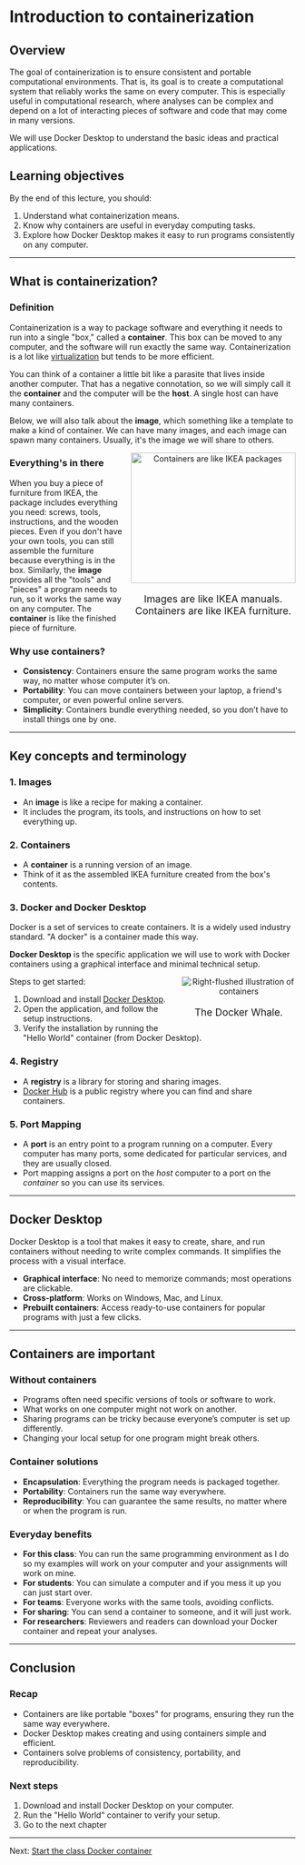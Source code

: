 # Introduction to containerization

## Overview

The goal of containerization is to ensure consistent and portable computational environments. That is, its goal is to create a computational system that reliably works the same on every computer.  This is especially useful in computational research, where analyses can be complex and depend on a lot of interacting pieces of software and code that may come in many versions.

We will use Docker Desktop to understand the basic ideas and practical applications.

## Learning objectives

By the end of this lecture, you should:

1. Understand what containerization means.
2. Know why containers are useful in everyday computing tasks.
3. Explore how Docker Desktop makes it easy to run programs consistently on any computer.

---

## What is containerization?

### Definition

Containerization is a way to package software and everything it needs to run into a single "box," called a **container**. This box can be moved to any computer, and the software will run exactly the same way.  Containerization is a lot like [virtualization](https://en.wikipedia.org/wiki/Virtualization) but tends to be more efficient.

You can think of a container a little bit like a parasite that lives inside another computer.  That has a negative connotation, so we will simply call it the **container** and the computer will be the **host**.  A single host can have many containers.

Below, we will also talk about the **image**, which something like a template to make a kind of container.  We can have many images, and each image can spawn many containers.  Usually, it's the image we will share to others.

<div style="float: right; margin-left: 15px; text-align: center;">
  <img src="https://cdn.prod.website-files.com/664299cb0468ba64ee2e4aef/66429a56e919fb33e54fd3de_64233f7dcd160a40f3c8d3ac_1618836883353.png" style="width: 290px; height: 230px; object-fit: none; scale=50%;" alt="Containers are like IKEA packages">
  <p style="font-size: 1.8cqw;">Images are like IKEA manuals.<br>Containers are like IKEA furniture.</p>
</div>

### Everything's in there

When you buy a piece of furniture from IKEA, the package includes everything you need: screws, tools, instructions, and the wooden pieces. Even if you don't have your own tools, you can still assemble the furniture because everything is in the box. Similarly, the **image** provides all the "tools" and "pieces" a program needs to run, so it works the same way on any computer.  The **container** is like the finished piece of furniture.

### Why use containers?

- **Consistency**: Containers ensure the same program works the same way, no matter whose computer it’s on.
- **Portability**: You can move containers between your laptop, a friend's computer, or even powerful online servers.
- **Simplicity**: Containers bundle everything needed, so you don’t have to install things one by one.

---

## Key concepts and terminology

### 1. **Images**

- An **image** is like a recipe for making a container.
- It includes the program, its tools, and instructions on how to set everything up.

### 2. **Containers**

- A **container** is a running version of an image.
- Think of it as the assembled IKEA furniture created from the box's contents.

### 3. **Docker** and **Docker Desktop**

Docker is a set of services to create containers.  It is a widely used industry standard.  "A docker" is a container made this way.

**Docker Desktop** is the specific application we will use to work with Docker containers using a graphical interface and minimal technical setup.

<div style="float: right; margin-left: 15px; text-align: center; width: 200px;">
  <img src="https://global.discourse-cdn.com/docker/original/2X/8/8351f7d7a14db3035713b6ef8fdd7484088e03fb.png" alt="Right-flushed illustration of containers" style="max-width: 100%; height: auto;">
  <p style="font-size: 1.8cqw;">The Docker Whale.</p>
</div>

Steps to get started:

1. Download and install [Docker Desktop](https://www.docker.com/products/docker-desktop). 
2. Open the application, and follow the setup instructions.
3. Verify the installation by running the "Hello World" container (from Docker Desktop).

### 4. **Registry**

- A **registry** is a library for storing and sharing images.
- [Docker Hub](https://hub.docker.com/) is a public registry where you can find and share containers.

### 5. **Port Mapping**

- A **port** is an entry point to a program running on a computer. Every computer has many ports, some dedicated for particular services, and they are usually closed.
- Port mapping assigns a port on the _host_ computer to a port on the _container_ so you can use its services.

---

## Docker Desktop

Docker Desktop is a tool that makes it easy to create, share, and run containers without needing to write complex commands. It simplifies the process with a visual interface.

- **Graphical interface**: No need to memorize commands; most operations are clickable.
- **Cross-platform**: Works on Windows, Mac, and Linux.
- **Prebuilt containers**: Access ready-to-use containers for popular programs with just a few clicks.

---

## Containers are important

### Without containers

- Programs often need specific versions of tools or software to work.
- What works on one computer might not work on another.
- Sharing programs can be tricky because everyone’s computer is set up differently.
- Changing your local setup for one program might break others.

### Container solutions

- **Encapsulation**: Everything the program needs is packaged together.
- **Portability**: Containers run the same way everywhere.
- **Reproducibility**: You can guarantee the same results, no matter where or when the program is run.

### Everyday benefits

- **For this class**: You can run the same programming environment as I do so my examples will work on your computer and your assignments will work on mine.
- **For students**: You can simulate a computer and if you mess it up you can just start over.
- **For teams**: Everyone works with the same tools, avoiding conflicts.
- **For sharing**: You can send a container to someone, and it will just work.
- **For researchers**: Reviewers and readers can download your Docker container and repeat your analyses.

---

## Conclusion

### Recap

- Containers are like portable "boxes" for programs, ensuring they run the same way everywhere.
- Docker Desktop makes creating and using containers simple and efficient.
- Containers solve problems of consistency, portability, and reproducibility.

### Next steps

1. Download and install Docker Desktop on your computer.
2. Run the "Hello World" container to verify your setup.
3. Go to the next chapter

---

Next: [Start the class Docker container](002-start-the-class-container.md)
